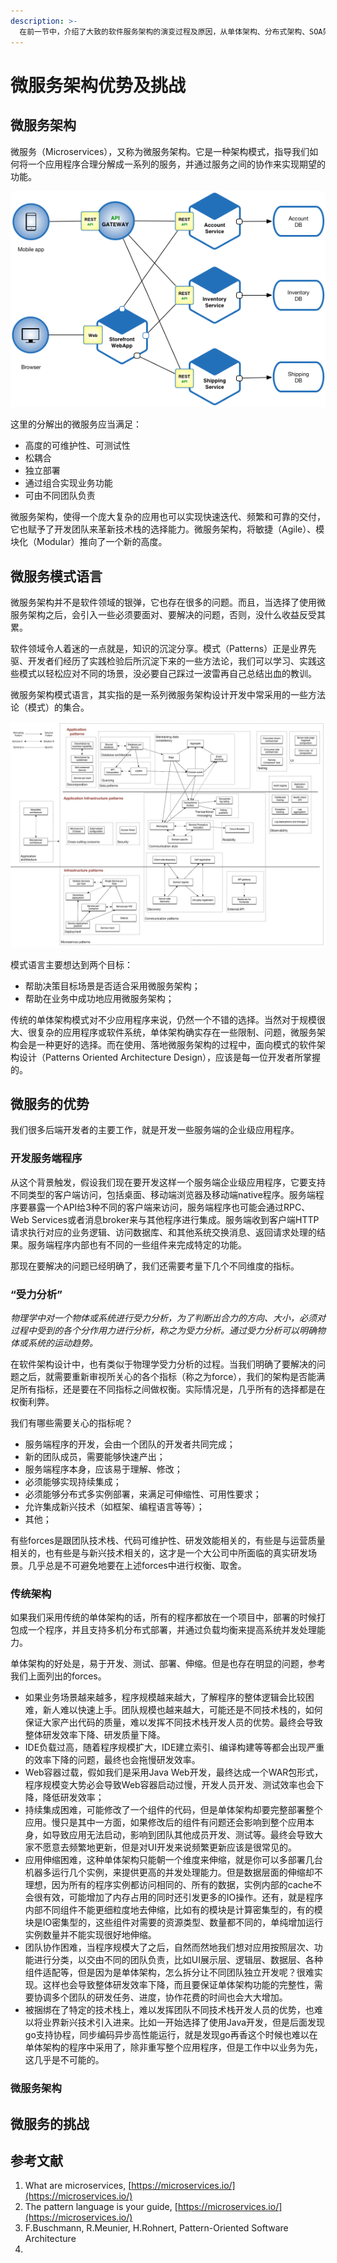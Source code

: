 ```yaml
---
description: >-
  在前一节中，介绍了大致的软件服务架构的演变过程及原因，从单体架构、分布式架构、SOA架构，到如今流行的微服务架构。每一种架构模式，都存在历史的局限性，它可能较好地解决了当时软件领域存在的一些问题，但是放在今天却并不一定适用。无需感叹“被淘汰”，因为它得益于“发展”，想想当今互联网如何颠覆、便利了我们的生活。本节将重点介绍下大行其道的微服务架构的优势以及所面临的挑战。
---
```


# 微服务架构优势及挑战

## 微服务架构

微服务（Microservices），又称为微服务架构。它是一种架构模式，指导我们如何将一个应用程序合理分解成一系列的服务，并通过服务之间的协作来实现期望的功能。

![&#x5FAE;&#x670D;&#x52A1;&#x67B6;&#x6784;](../.gitbook/assets/image%20%2814%29.png)

这里的分解出的微服务应当满足：

* 高度的可维护性、可测试性
* 松耦合
* 独立部署
* 通过组合实现业务功能
* 可由不同团队负责

微服务架构，使得一个庞大复杂的应用也可以实现快速迭代、频繁和可靠的交付，它也赋予了开发团队来革新技术栈的选择能力。微服务架构，将敏捷（Agile）、模块化（Modular）推向了一个新的高度。

## 微服务模式语言

微服务架构并不是软件领域的银弹，它也存在很多的问题。而且，当选择了使用微服务架构之后，会引入一些必须要面对、要解决的问题，否则，没什么收益反受其累。

软件领域令人着迷的一点就是，知识的沉淀分享。模式（Patterns）正是业界先驱、开发者们经历了实践检验后所沉淀下来的一些方法论，我们可以学习、实践这些模式以轻松应对不同的场景，没必要自己踩过一波雷再自己总结出血的教训。

微服务架构模式语言，其实指的是一系列微服务架构设计开发中常采用的一些方法论（模式）的集合。

![&#x5FAE;&#x670D;&#x52A1;&#x67B6;&#x6784;&#x6A21;&#x5F0F;&#x8BED;&#x8A00;](../.gitbook/assets/image%20%2813%29.png)

模式语言主要想达到两个目标：

* 帮助决策目标场景是否适合采用微服务架构；
* 帮助在业务中成功地应用微服务架构；

传统的单体架构模式对不少应用程序来说，仍然一个不错的选择。当然对于规模很大、很复杂的应用程序或软件系统，单体架构确实存在一些限制、问题，微服务架构会是一种更好的选择。而在使用、落地微服务架构的过程中，面向模式的软件架构设计（Patterns Oriented Architecture Design），应该是每一位开发者所掌握的。

## 微服务的优势

我们很多后端开发者的主要工作，就是开发一些服务端的企业级应用程序。

### 开发服务端程序

从这个背景触发，假设我们现在要开发这样一个服务端企业级应用程序，它要支持不同类型的客户端访问，包括桌面、移动端浏览器及移动端native程序。服务端程序要暴露一个API给3种不同的客户端来访问，服务端程序也可能会通过RPC、Web Services或者消息broker来与其他程序进行集成。服务端收到客户端HTTP请求执行对应的业务逻辑、访问数据库、和其他系统交换消息、返回请求处理的结果。服务端程序内部也有不同的一些组件来完成特定的功能。

那现在要解决的问题已经明确了，我们还需要考量下几个不同维度的指标。

### “受力分析”

_物理学中对一个物体或系统进行受力分析，为了判断出合力的方向、大小，必须对过程中受到的各个分作用力进行分析，称之为受力分析。通过受力分析可以明确物体或系统的运动趋势。_

在软件架构设计中，也有类似于物理学受力分析的过程。当我们明确了要解决的问题之后，就需要重新审视所关心的各个指标（称之为force），我们的架构是否能满足所有指标，还是要在不同指标之间做权衡。实际情况是，几乎所有的选择都是在权衡利弊。

我们有哪些需要关心的指标呢？

* 服务端程序的开发，会由一个团队的开发者共同完成；
* 新的团队成员，需要能够快速产出；
* 服务端程序本身，应该易于理解、修改；
* 必须能够实现持续集成；
* 必须能够分布式多实例部署，来满足可伸缩性、可用性要求；
* 允许集成新兴技术（如框架、编程语言等等）；
* 其他；

有些forces是跟团队技术栈、代码可维护性、研发效能相关的，有些是与运营质量相关的，也有些是与新兴技术相关的，这才是一个大公司中所面临的真实研发场景。几乎总是不可避免地要在上述forces中进行权衡、取舍。

### 传统架构

如果我们采用传统的单体架构的话，所有的程序都放在一个项目中，部署的时候打包成一个程序，并且支持多机分布式部署，并通过负载均衡来提高系统并发处理能力。

单体架构的好处是，易于开发、测试、部署、伸缩。但是也存在明显的问题，参考我们上面列出的forces。

* 如果业务场景越来越多，程序规模越来越大，了解程序的整体逻辑会比较困难，新人难以快速上手。团队规模也越来越大，可能还是不同技术栈的，如何保证大家产出代码的质量，难以发挥不同技术栈开发人员的优势。最终会导致整体研发效率下降、研发质量下降。
* IDE负载过高，随着程序规模扩大，IDE建立索引、编译构建等等都会出现严重的效率下降的问题，最终也会拖慢研发效率。
* Web容器过载，假如我们是采用Java Web开发，最终达成一个WAR包形式，程序规模变大势必会导致Web容器启动过慢，开发人员开发、测试效率也会下降，降低研发效率；
* 持续集成困难，可能修改了一个组件的代码，但是单体架构却要完整部署整个应用。慢只是其中一方面，如果修改后的组件有问题还会影响到整个应用本身，如导致应用无法启动，影响到团队其他成员开发、测试等。最终会导致大家不愿意去频繁地更新，但是对UI开发来说频繁更新应该是很常见的。
* 应用伸缩困难，这种单体架构只能朝一个维度来伸缩，就是你可以多部署几台机器多运行几个实例，来提供更高的并发处理能力。但是数据层面的伸缩却不理想，因为所有的程序实例都访问相同的、所有的数据，实例内部的cache不会很有效，可能增加了内存占用的同时还引发更多的IO操作。还有，就是程序内部不同组件不能更细粒度地去伸缩，比如有的模块是计算密集型的，有的模块是IO密集型的，这些组件对需要的资源类型、数量都不同的，单纯增加运行实例数量并不能实现很好地伸缩。
* 团队协作困难，当程序规模大了之后，自然而然地我们想对应用按照层次、功能进行分类，以交由不同的团队负责，比如UI展示层、逻辑层、数据层、各种组件适配等，但是因为是单体架构，怎么拆分让不同团队独立开发呢？很难实现。这样也会导致整体研发效率下降，而且要保证单体架构功能的完整性，需要协调多个团队的研发任务、进度，协作花费的时间也会大大增加。
* 被捆绑在了特定的技术栈上，难以发挥团队不同技术栈开发人员的优势，也难以将业界新兴技术引入进来。比如一开始选择了使用Java开发，但是后面发现go支持协程，同步编码异步高性能运行，就是发现go再香这个时候也难以在单体架构的程序中采用了，除非重写整个应用程序，但是工作中以业务为先，这几乎是不可能的。

### 微服务架构



## 微服务的挑战





## 参考文献

1. What are microservices, [https://microservices.io/](https://microservices.io/)
2. The pattern language is your guide, [https://microservices.io/](https://microservices.io/)
3. F.Buschmann, R.Meunier, H.Rohnert, Pattern-Oriented Software Architecture
4. 
